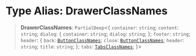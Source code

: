 # Type Alias: DrawerClassNames

> **DrawerClassNames**: `PartialDeep`\<\{ `container`: `string`; `content`: `string`; `dialog`: \{ `container`: `string`; `dialog`: `string`; \}; `footer`: `string`; `header`: \{ `back`: [`ButtonClassNames`](ButtonClassNames.md); `close`: [`ButtonClassNames`](ButtonClassNames.md); `header`: `string`; `title`: `string`; \}; `tabs`: [`TabsClassNames`](TabsClassNames.md); \}\>
